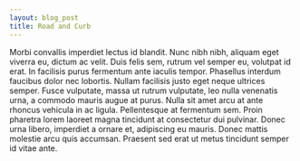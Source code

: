 ```yaml
---
layout: blog_post
title: Road and Curb
---
```

Morbi convallis imperdiet lectus id blandit. Nunc nibh nibh, aliquam eget viverra eu, dictum ac velit. Duis felis sem, rutrum vel semper eu, volutpat id erat. In facilisis purus fermentum ante iaculis tempor. Phasellus interdum faucibus dolor nec lobortis. Nullam facilisis justo eget neque ultrices semper. Fusce vulputate, massa ut rutrum vulputate, leo nulla venenatis urna, a commodo mauris augue at purus. Nulla sit amet arcu at ante rhoncus vehicula in ac ligula. Pellentesque at fermentum sem. Proin pharetra lorem laoreet magna tincidunt at consectetur dui pulvinar. Donec urna libero, imperdiet a ornare et, adipiscing eu mauris. Donec mattis molestie arcu quis accumsan. Praesent sed erat ut metus tincidunt semper id vitae ante.


